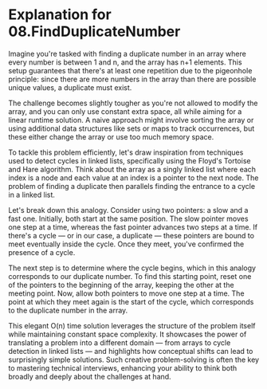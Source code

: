 # Explanation for 08.FindDuplicateNumber

Imagine you're tasked with finding a duplicate number in an array where every number is between 1 and n, and the array has n+1 elements. This setup guarantees that there's at least one repetition due to the pigeonhole principle: since there are more numbers in the array than there are possible unique values, a duplicate must exist. 

The challenge becomes slightly tougher as you're not allowed to modify the array, and you can only use constant extra space, all while aiming for a linear runtime solution. A naive approach might involve sorting the array or using additional data structures like sets or maps to track occurrences, but these either change the array or use too much memory space.

To tackle this problem efficiently, let's draw inspiration from techniques used to detect cycles in linked lists, specifically using the Floyd's Tortoise and Hare algorithm. Think about the array as a singly linked list where each index is a node and each value at an index is a pointer to the next node. The problem of finding a duplicate then parallels finding the entrance to a cycle in a linked list.

Let's break down this analogy. Consider using two pointers: a slow and a fast one. Initially, both start at the same position. The slow pointer moves one step at a time, whereas the fast pointer advances two steps at a time. If there's a cycle — or in our case, a duplicate — these pointers are bound to meet eventually inside the cycle. Once they meet, you've confirmed the presence of a cycle.

The next step is to determine where the cycle begins, which in this analogy corresponds to our duplicate number. To find this starting point, reset one of the pointers to the beginning of the array, keeping the other at the meeting point. Now, allow both pointers to move one step at a time. The point at which they meet again is the start of the cycle, which corresponds to the duplicate number in the array.

This elegant O(n) time solution leverages the structure of the problem itself while maintaining constant space complexity. It showcases the power of translating a problem into a different domain — from arrays to cycle detection in linked lists — and highlights how conceptual shifts can lead to surprisingly simple solutions. Such creative problem-solving is often the key to mastering technical interviews, enhancing your ability to think both broadly and deeply about the challenges at hand.